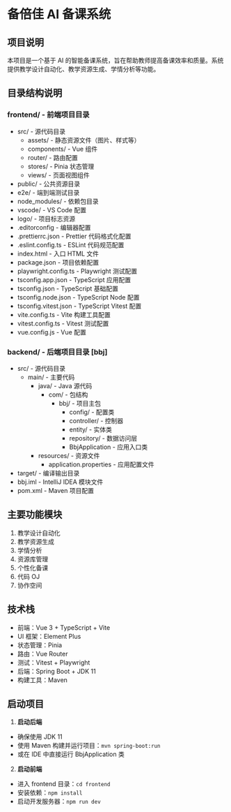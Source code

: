 # 备倍佳 AI 备课系统

## 项目说明
本项目是一个基于 AI 的智能备课系统，旨在帮助教师提高备课效率和质量。系统提供教学设计自动化、教学资源生成、学情分析等功能。

## 目录结构说明

### frontend/ - 前端项目目录
- src/ - 源代码目录
  - assets/ - 静态资源文件（图片、样式等）
  - components/ - Vue 组件
  - router/ - 路由配置
  - stores/ - Pinia 状态管理
  - views/ - 页面视图组件
- public/ - 公共资源目录
- e2e/ - 端到端测试目录
- node_modules/ - 依赖包目录
- vscode/ - VS Code 配置
- logo/ - 项目标志资源
- .editorconfig - 编辑器配置
- .prettierrc.json - Prettier 代码格式化配置
- .eslint.config.ts - ESLint 代码规范配置
- index.html - 入口 HTML 文件
- package.json - 项目依赖配置
- playwright.config.ts - Playwright 测试配置
- tsconfig.app.json - TypeScript 应用配置
- tsconfig.json - TypeScript 基础配置
- tsconfig.node.json - TypeScript Node 配置
- tsconfig.vitest.json - TypeScript Vitest 配置
- vite.config.ts - Vite 构建工具配置
- vitest.config.ts - Vitest 测试配置
- vue.config.js - Vue 配置

### backend/ - 后端项目目录 [bbj]
- src/ - 源代码目录
  - main/ - 主要代码
    - java/ - Java 源代码
      - com/ - 包结构
        - bbj/ - 项目主包
          - config/ - 配置类
          - controller/ - 控制器
          - entity/ - 实体类
          - repository/ - 数据访问层
          - BbjApplication - 应用入口类
    - resources/ - 资源文件
      - application.properties - 应用配置文件
- target/ - 编译输出目录
- bbj.iml - IntelliJ IDEA 模块文件
- pom.xml - Maven 项目配置

## 主要功能模块
1. 教学设计自动化
2. 教学资源生成
3. 学情分析
4. 资源库管理
5. 个性化备课
6. 代码 OJ
7. 协作空间

## 技术栈
- 前端：Vue 3 + TypeScript + Vite
- UI 框架：Element Plus
- 状态管理：Pinia
- 路由：Vue Router
- 测试：Vitest + Playwright
- 后端：Spring Boot + JDK 11
- 构建工具：Maven

## 启动项目
1. **启动后端**
  - 确保使用 JDK 11
  - 使用 Maven 构建并运行项目：`mvn spring-boot:run`
  - 或在 IDE 中直接运行 BbjApplication 类

2. **启动前端**
  - 进入 frontend 目录：`cd frontend`
  - 安装依赖：`npm install`
  - 启动开发服务器：`npm run dev`